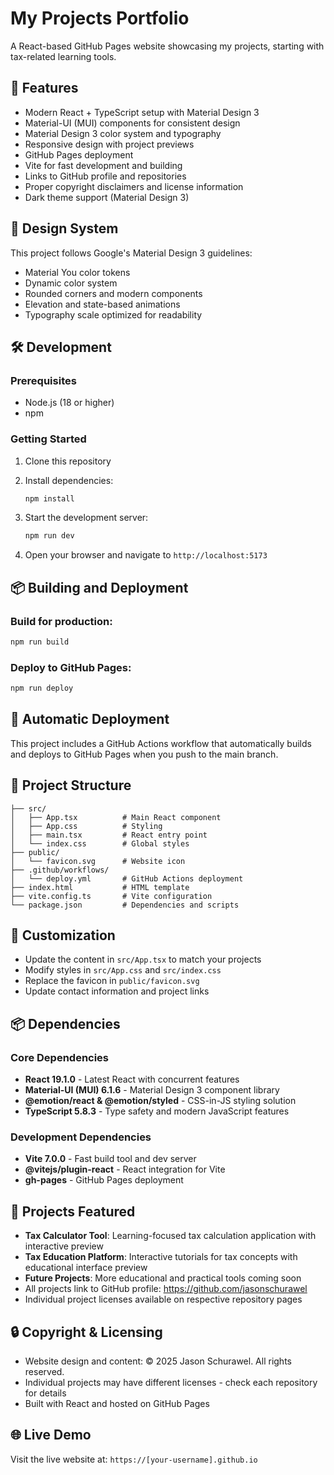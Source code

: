 # My Projects Portfolio

A React-based GitHub Pages website showcasing my projects, starting with tax-related learning tools.

## 🚀 Features

- Modern React + TypeScript setup with Material Design 3
- Material-UI (MUI) components for consistent design
- Material Design 3 color system and typography
- Responsive design with project previews
- GitHub Pages deployment
- Vite for fast development and building
- Links to GitHub profile and repositories
- Proper copyright disclaimers and license information
- Dark theme support (Material Design 3)

## 🎨 Design System

This project follows Google's Material Design 3 guidelines:
- Material You color tokens
- Dynamic color system
- Rounded corners and modern components
- Elevation and state-based animations
- Typography scale optimized for readability

## 🛠️ Development

### Prerequisites
- Node.js (18 or higher)
- npm

### Getting Started

1. Clone this repository
2. Install dependencies:
   ```bash
   npm install
   ```

3. Start the development server:
   ```bash
   npm run dev
   ```

4. Open your browser and navigate to `http://localhost:5173`

## 📦 Building and Deployment

### Build for production:
```bash
npm run build
```

### Deploy to GitHub Pages:
```bash
npm run deploy
```

## 🔄 Automatic Deployment

This project includes a GitHub Actions workflow that automatically builds and deploys to GitHub Pages when you push to the main branch.

## 📁 Project Structure

```
├── src/
│   ├── App.tsx          # Main React component
│   ├── App.css          # Styling
│   ├── main.tsx         # React entry point
│   └── index.css        # Global styles
├── public/
│   └── favicon.svg      # Website icon
├── .github/workflows/
│   └── deploy.yml       # GitHub Actions deployment
├── index.html           # HTML template
├── vite.config.ts       # Vite configuration
└── package.json         # Dependencies and scripts
```

## 🎨 Customization

- Update the content in `src/App.tsx` to match your projects
- Modify styles in `src/App.css` and `src/index.css`
- Replace the favicon in `public/favicon.svg`
- Update contact information and project links

## 📦 Dependencies

### Core Dependencies
- **React 19.1.0** - Latest React with concurrent features
- **Material-UI (MUI) 6.1.6** - Material Design 3 component library
- **@emotion/react & @emotion/styled** - CSS-in-JS styling solution
- **TypeScript 5.8.3** - Type safety and modern JavaScript features

### Development Dependencies
- **Vite 7.0.0** - Fast build tool and dev server
- **@vitejs/plugin-react** - React integration for Vite
- **gh-pages** - GitHub Pages deployment

## 📝 Projects Featured

- **Tax Calculator Tool**: Learning-focused tax calculation application with interactive preview
- **Tax Education Platform**: Interactive tutorials for tax concepts with educational interface preview
- **Future Projects**: More educational and practical tools coming soon
- All projects link to GitHub profile: https://github.com/jasonschurawel
- Individual project licenses available on respective repository pages

## 🔒 Copyright & Licensing

- Website design and content: © 2025 Jason Schurawel. All rights reserved.
- Individual projects may have different licenses - check each repository for details
- Built with React and hosted on GitHub Pages

## 🌐 Live Demo

Visit the live website at: `https://[your-username].github.io`
